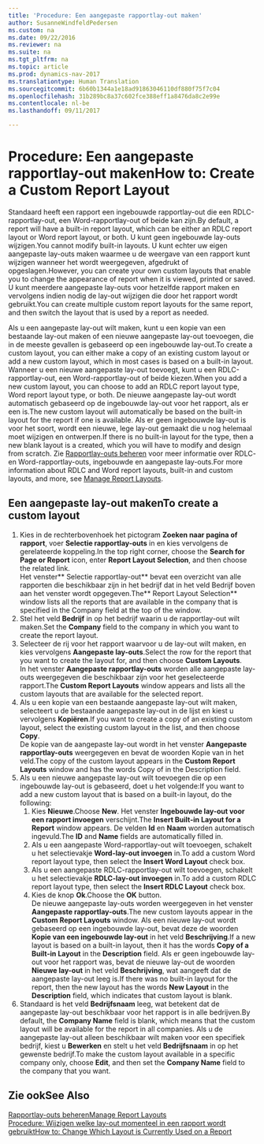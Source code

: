 ```yaml
---
title: 'Procedure: Een aangepaste rapportlay-out maken'
author: SusanneWindfeldPedersen
ms.custom: na
ms.date: 09/22/2016
ms.reviewer: na
ms.suite: na
ms.tgt_pltfrm: na
ms.topic: article
ms.prod: dynamics-nav-2017
ms.translationtype: Human Translation
ms.sourcegitcommit: 6b60b1344a1e18ad91863046110df880f75f7c04
ms.openlocfilehash: 31b289bc8a37c602fce388eff1a8476da8c2e99e
ms.contentlocale: nl-be
ms.lasthandoff: 09/11/2017

---
```


# <a name="how-to-create-a-custom-report-layout"></a><span data-ttu-id="8960a-102">Procedure: Een aangepaste rapportlay-out maken</span><span class="sxs-lookup"><span data-stu-id="8960a-102">How to: Create a Custom Report Layout</span></span>
<span data-ttu-id="8960a-103">Standaard heeft een rapport een ingebouwde rapportlay-out die een RDLC-rapportlay-out, een Word-rapportlay-out of beide kan zijn.</span><span class="sxs-lookup"><span data-stu-id="8960a-103">By default, a report will have a built-in report layout, which can be either an RDLC report layout or Word report layout, or both.</span></span> <span data-ttu-id="8960a-104">U kunt geen ingebouwde lay-outs wijzigen.</span><span class="sxs-lookup"><span data-stu-id="8960a-104">You cannot modify built-in layouts.</span></span> <span data-ttu-id="8960a-105">U kunt echter uw eigen aangepaste lay-outs maken waarmee u de weergave van een rapport kunt wijzigen wanneer het wordt weergegeven, afgedrukt of opgeslagen.</span><span class="sxs-lookup"><span data-stu-id="8960a-105">However, you can create your own custom layouts that enable you to change the appearance of report when it is viewed, printed or saved.</span></span> <span data-ttu-id="8960a-106">U kunt meerdere aangepaste lay-outs voor hetzelfde rapport maken en vervolgens indien nodig de lay-out wijzigen die door het rapport wordt gebruikt.</span><span class="sxs-lookup"><span data-stu-id="8960a-106">You can create multiple custom report layouts for the same report, and then switch the layout that is used by a report as needed.</span></span>

<span data-ttu-id="8960a-107">Als u een aangepaste lay-out wilt maken, kunt u een kopie van een bestaande lay-out maken of een nieuwe aangepaste lay-out toevoegen, die in de meeste gevallen is gebaseerd op een ingebouwde lay-out.</span><span class="sxs-lookup"><span data-stu-id="8960a-107">To create a custom layout, you can either make a copy of an existing custom layout or add a new custom layout, which in most cases is based on a built-in layout.</span></span> <span data-ttu-id="8960a-108">Wanneer u een nieuwe aangepaste lay-out toevoegt, kunt u een RDLC-rapportlay-out, een Word-rapportlay-out of beide kiezen.</span><span class="sxs-lookup"><span data-stu-id="8960a-108">When you add a new custom layout, you can choose to add an RDLC report layout type, Word report layout type, or both.</span></span> <span data-ttu-id="8960a-109">De nieuwe aangepaste lay-out wordt automatisch gebaseerd op de ingebouwde lay-out voor het rapport, als er een is.</span><span class="sxs-lookup"><span data-stu-id="8960a-109">The new custom layout will automatically be based on the built-in layout for the report if one is available.</span></span> <span data-ttu-id="8960a-110">Als er geen ingebouwde lay-out is voor het soort, wordt een nieuwe, lege lay-out gemaakt die u nog helemaal moet wijzigen en ontwerpen.</span><span class="sxs-lookup"><span data-stu-id="8960a-110">If there is no built-in layout for the type, then a new blank layout is a created, which you will have to modify and design from scratch.</span></span> <span data-ttu-id="8960a-111">Zie [Rapportlay-outs beheren](ui-manage-report-layouts.md) voor meer informatie over RDLC- en Word-rapportlay-outs, ingebouwde en aangepaste lay-outs.</span><span class="sxs-lookup"><span data-stu-id="8960a-111">For more information about RDLC and Word report layouts, built-in and custom layouts, and more, see [Manage Report Layouts](ui-manage-report-layouts.md).</span></span>  

## <a name="to-create-a-custom-layout"></a><span data-ttu-id="8960a-112">Een aangepaste lay-out maken</span><span class="sxs-lookup"><span data-stu-id="8960a-112">To create a custom layout</span></span>
1. <span data-ttu-id="8960a-113">Kies in de rechterbovenhoek het pictogram **Zoeken naar pagina of rapport**, voer **Selectie rapportlay-outs** in en kies vervolgens de gerelateerde koppeling.</span><span class="sxs-lookup"><span data-stu-id="8960a-113">In the top right corner, choose the **Search for Page or Report** icon, enter **Report Layout Selection**, and then choose the related link.</span></span>  
<span data-ttu-id="8960a-114">Het venster** Selectie rapportlay-out** bevat een overzicht van alle rapporten die beschikbaar zijn in het bedrijf dat in het veld Bedrijf boven aan het venster wordt opgegeven.</span><span class="sxs-lookup"><span data-stu-id="8960a-114">The** Report Layout Selection** window lists all the reports that are available in the company that is specified in the Company field at the top of the window.</span></span>
2. <span data-ttu-id="8960a-115">Stel het veld **Bedrijf** in op het bedrijf waarin u de rapportlay-out wilt maken.</span><span class="sxs-lookup"><span data-stu-id="8960a-115">Set the **Company** field to the company in which you want to create the report layout.</span></span>
3. <span data-ttu-id="8960a-116">Selecteer de rij voor het rapport waarvoor u de lay-out wilt maken, en kies vervolgens **Aangepaste lay-outs**.</span><span class="sxs-lookup"><span data-stu-id="8960a-116">Select the row for the report that you want to create the layout for, and then choose **Custom Layouts**.</span></span>  
<span data-ttu-id="8960a-117">In het venster **Aangepaste rapportlay-outs** worden alle aangepaste lay-outs weergegeven die beschikbaar zijn voor het geselecteerde rapport.</span><span class="sxs-lookup"><span data-stu-id="8960a-117">The **Custom Report Layouts** window appears and lists all the custom layouts that are available for the selected report.</span></span>
4. <span data-ttu-id="8960a-118">Als u een kopie van een bestaande aangepaste lay-out wilt maken, selecteert u de bestaande aangepaste lay-out in de lijst en kiest u vervolgens **Kopiëren**.</span><span class="sxs-lookup"><span data-stu-id="8960a-118">If you want to create a copy of an existing custom layout, select the existing custom layout in the list, and then choose **Copy**.</span></span>  
<span data-ttu-id="8960a-119">De kopie van de aangepaste lay-out wordt in het venster **Aangepaste rapportlay-outs** weergegeven en bevat de woorden Kopie van in het veld.</span><span class="sxs-lookup"><span data-stu-id="8960a-119">The copy of the custom layout appears in the **Custom Report Layouts** window and has the words Copy of in the Description field.</span></span>
5. <span data-ttu-id="8960a-120">Als u een nieuwe aangepaste lay-out wilt toevoegen die op een ingebouwde lay-out is gebaseerd, doet u het volgende:</span><span class="sxs-lookup"><span data-stu-id="8960a-120">If you want to add a new custom layout that is based on a built-in layout, do the following:</span></span>  
    1. <span data-ttu-id="8960a-121">Kies **Nieuwe**.</span><span class="sxs-lookup"><span data-stu-id="8960a-121">Choose **New**.</span></span> <span data-ttu-id="8960a-122">Het venster **Ingebouwde lay-out voor een rapport invoegen** verschijnt.</span><span class="sxs-lookup"><span data-stu-id="8960a-122">The **Insert Built-in Layout for a Report** window appears.</span></span> <span data-ttu-id="8960a-123">De velden **Id** en **Naam** worden automatisch ingevuld.</span><span class="sxs-lookup"><span data-stu-id="8960a-123">The **ID** and **Name** fields are automatically filled in.</span></span>
    2. <span data-ttu-id="8960a-124">Als u een aangepaste Word-rapportlay-out wilt toevoegen, schakelt u het selectievakje **Word-lay-out invoegen** in.</span><span class="sxs-lookup"><span data-stu-id="8960a-124">To add a custom Word report layout type, then select the **Insert Word Layout** check box.</span></span>
    3. <span data-ttu-id="8960a-125">Als u een aangepaste RDLC-rapportlay-out wilt toevoegen, schakelt u het selectievakje **RDLC-lay-out invoegen** in.</span><span class="sxs-lookup"><span data-stu-id="8960a-125">To add a custom RDLC report layout type, then select the **Insert RDLC Layout** check box.</span></span>
    4. <span data-ttu-id="8960a-126">Kies de knop **Ok**.</span><span class="sxs-lookup"><span data-stu-id="8960a-126">Choose the **OK** button.</span></span>  
    <span data-ttu-id="8960a-127">De nieuwe aangepaste lay-outs worden weergegeven in het venster **Aangepaste rapportlay-outs**.</span><span class="sxs-lookup"><span data-stu-id="8960a-127">The new custom layouts appear in the **Custom Report Layouts** window.</span></span> <span data-ttu-id="8960a-128">Als een nieuwe lay-out wordt gebaseerd op een ingebouwde lay-out, bevat deze de woorden **Kopie van een ingebouwde lay-out** in het veld **Beschrijving**.</span><span class="sxs-lookup"><span data-stu-id="8960a-128">If a new layout is based on a built-in layout, then it has the words **Copy of a Built-in Layout** in the **Description** field.</span></span> <span data-ttu-id="8960a-129">Als er geen ingebouwde lay-out voor het rapport was, bevat de nieuwe lay-out de woorden **Nieuwe lay-out** in het veld **Beschrijving**, wat aangeeft dat de aangepaste lay-out leeg is.</span><span class="sxs-lookup"><span data-stu-id="8960a-129">If there was no built-in layout for the report, then the new layout has the words **New Layout** in the **Description** field, which indicates that custom layout is blank.</span></span>
6. <span data-ttu-id="8960a-130">Standaard is het veld **Bedrijfsnaam** leeg, wat betekent dat de aangepaste lay-out beschikbaar voor het rapport is in alle bedrijven.</span><span class="sxs-lookup"><span data-stu-id="8960a-130">By default, the **Company Name** field is blank, which means that the custom layout will be available for the report in all companies.</span></span> <span data-ttu-id="8960a-131">Als u de aangepaste lay-out alleen beschikbaar wilt maken voor een specifiek bedrijf, kiest u **Bewerken** en stelt u het veld **Bedrijfsnaam** in op het gewenste bedrijf.</span><span class="sxs-lookup"><span data-stu-id="8960a-131">To make the custom layout available in a specific company only, choose **Edit**, and then set the **Company Name** field to the company that you want.</span></span>

## <a name="see-also"></a><span data-ttu-id="8960a-132">Zie ook</span><span class="sxs-lookup"><span data-stu-id="8960a-132">See Also</span></span>
[<span data-ttu-id="8960a-133">Rapportlay-outs beheren</span><span class="sxs-lookup"><span data-stu-id="8960a-133">Manage Report Layouts</span></span>](ui-manage-report-layouts.md)  
[<span data-ttu-id="8960a-134">Procedure: Wijzigen welke lay-out momenteel in een rapport wordt gebruikt</span><span class="sxs-lookup"><span data-stu-id="8960a-134">How to: Change Which Layout is Currently Used on a Report</span></span>](ui-how-change-layout-currently-used-report.md)


